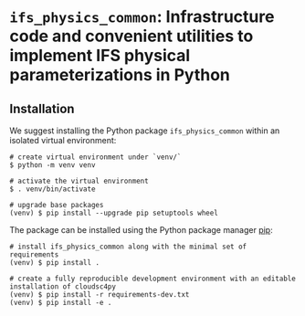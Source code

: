 # `ifs_physics_common`: Infrastructure code and convenient utilities to implement IFS physical parameterizations in Python

## Installation

We suggest installing the Python package `ifs_physics_common` within an isolated virtual environment:

```shell
# create virtual environment under `venv/`
$ python -m venv venv

# activate the virtual environment
$ . venv/bin/activate

# upgrade base packages
(venv) $ pip install --upgrade pip setuptools wheel
```

The package can be installed using the Python package manager [pip](https://pip.pypa.io/en/stable/):

```shell
# install ifs_physics_common along with the minimal set of requirements
(venv) $ pip install .

# create a fully reproducible development environment with an editable installation of cloudsc4py
(venv) $ pip install -r requirements-dev.txt
(venv) $ pip install -e .
```
